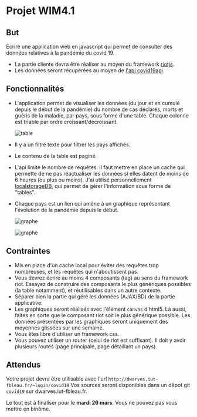 # Projet WIM4.1


## But

Écrire une application web en javascript qui permet de consulter
des données relatives à la pandémie du covid 19.


- La partie cliente devra être réaliser au moyen du framework [riotjs](https://riot.js.org/).
- Les données   seront  récupérées  au moyen de [l'api covid19api](https://covid19api.com/). 

## Fonctionnalités 

- L'application permet de visualiser les données (du jour et en cumulé depuis le début de la pandémie) 
  du nombre de cas déclarés, morts et guéris de la maladie, par pays, sous forme d'une table. 
  Chaque colonne est triable par ordre croissant/décroissant.
  
	![table](img/table.png?style=centerme)

- Il y a un filtre texte pour filtrer les pays affichés.
- Le contenu de la table est paginé.
- L'api limite le nombre de requêtes. Il faut mettre en place un cache 
  qui permette de ne pas réactualiser les données si elles
  datent de moins de 6 heures (ou plus ou moins). J'ai utilisé personnellement [localstorageDB](https://github.com/knadh/localStorageDB),
  qui permet de gérer l'information sous forme de "tables".
- Chaque pays est un lien qui amène à un graphique représentant l'évolution de la pandémie depuis le début.

	![graphe](img/graphe.png?style=centerme)

	![graphe](img/graphediff.png?style=centerme)


## Contraintes
- Mis en place d'un cache local pour éviter des requêtes trop nombreuses, et les requêtes
  qui n'aboutissent pas.
- Vous devrez écrire au moins 4 composants (tag) au sens du framework riot. Essayez
  de construire des composants le plus génériques possibles (la table notamment), et réutilisables
  dans un autre contexte.
- Séparer bien la partie qui géré les données (AJAX/BD) de la partie applicative.
- Les graphiques seront réalisés avec l'élément `canvas` d'html5. Là aussi, faites en sorte que le
  composant riot soit le plus générique possible. Les données présentées par les graphiques seront uniquement
  des moyennes glissées sur une semaine.
- Vous êtes libre d'utiliser un framework css.
- Vous pouvez utiliser un router (celui de riot est suffisant). Il doit y avoir plusieurs 
  routes (page principale, page détaillant un pays).


## Attendus
Votre projet devra être utilisable avec l'url 
`http://dwarves.iut-fbleau.fr/~login/covid19`
Vos sources seront disponibles dans un dêpot git `covid19`  sur dwarves.iut-fbleau.fr.


Le tout est à finaliser pour le **mardi  26 mars**. Vous ne pouvez pas vous mettre en binôme. 

